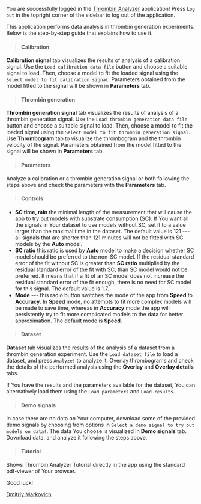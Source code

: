 You are successfully logged in the [Thrombin
Analyzer](https://dmitriymarkovich.shinyapps.io/Thrombin_Analyzer/) application!
Press `Log out` in the topright corner of the sidebar to log out of the
application.

This application performs data analysis in thrombin generation
experiments. Below is the step-by-step guide that explains how to use it.

> #### Calibration

**Calibration signal** tab visualizes the results of analysis of a calibration
signal.  Use the `Load calibration data file` button and choose a suitable
signal to load. Then, choose a model to fit the loaded signal using the `Select
model to fit calibration signal`. Parameters obtained from the model fitted to
the signal will be shown in **Parameters** tab.

> #### Thrombin generation

**Thrombin generation signal** tab visualizes the results of analysis of a
thrombin generation signal.  Use the `Load thrombin generation data file` button
and choose a suitable signal to load. Then, choose a model to fit the loaded
signal using the `Select model to fit thrombin generation signal`. Use
**Thrombogram** tab to visualize the thrombogram and the thrombin velocity of
the signal. Parameters obtained from the model fitted to the signal will be
shown in **Parameters** tab.

> #### Parameters

Analyze a calibration or a thrombin generation signal or both following the
steps above and check the parameters with the **Parameters** tab.

> #### Controls

* **SC time, min** the minimal length of the measurement that will cause the app
  to try out models with substrate consumption (SC).  If You want all the
  signals in Your dataset to use models without SC, set it to a value larger
  than the maximal time in the dataset.  The default value is 121 --- all
  signals that are shorter than 121 minutes will not be fitted with SC models by
  the **Auto** model.
* **SC ratio** this ratio is used by **Auto** model to make a decision whether
  SC model should be preferred to the non-SC model.  If the residual standard
  error of the fit without SC is greater than **SC ratio** multiplied by the
  residual standard error of the fit with SC, than SC model would not be
  preferred.  It means that if a fit of an SC model does not increase the
  residual standard error of the fit enough, there is no need for SC model for
  this signal.  The default value is 1.7.
* **Mode** --- this radio button switches the mode of the app from
  **Speed** to **Accuracy**.  In **Speed** mode, no attempts to fit
  more complex models will be made to save time, whereas in **Accuracy** mode
  the app will persistently try to fit more complicated models to the data for
  better approximation.  The default mode is **Speed**.

> #### Dataset

**Dataset** tab visualizes the results of the analysis of a dataset from a
thrombin generation experiment. Use the `Load dataset file` to load a dataset,
and press `Analyze!` to analyze it.  Overlay thrombograms and check the details
of the performed analysis using the **Overlay** and **Overlay details** tabs.

If You have the results and the parameters available for the dataset, You can
alternatively load them using the `Load parameters` and `Load results`.

> #### Demo signals

In case there are no data on Your computer, download some of the provided demo
signals by choosing from options in `Select a demo signal to try out models on
data!`. The data You choose is visualized in **Demo signals** tab. Download
data, and analyze it following the steps above.

> #### Tutorial

Shows Thrombin Analyzer Tutorial directly in the app using the standard
pdf-viewer of Your browser.

Good luck!

[Dmitriy Markovich](http://www.nanotech.dtu.dk/english/Service/Phonebook/Person?id=69192&tab=0)
